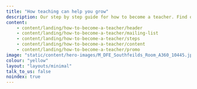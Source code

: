 ```yaml
---
title: "How teaching can help you grow"
description: Our step by step guide for how to become a teacher. Find out more about checking your qualifications, how to fund your training, and applying to train to be a teacher.
content:
    - content/landing/how-to-become-a-teacher/header
    - content/landing/how-to-become-a-teacher/mailing-list
    - content/landing/how-to-become-a-teacher/steps
    - content/landing/how-to-become-a-teacher/content
    - content/landing/how-to-become-a-teacher/promo
image: "static/content/hero-images/M_DFE_Southfeilds_Room_A360_10445.jpg"
colour: "yellow"
layout: "layouts/minimal"
talk_to_us: false
noindex: true
---
```

